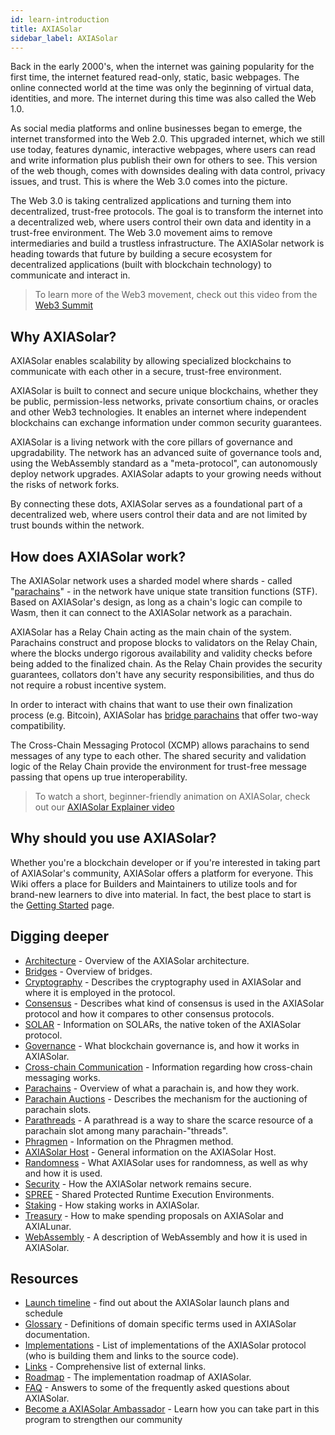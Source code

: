 ```yaml
---
id: learn-introduction
title: AXIASolar
sidebar_label: AXIASolar
---
```


Back in the early 2000's, when the internet was gaining popularity for the first time, the internet featured read-only, static, basic webpages. The online connected world at the time was only the beginning of virtual data, identities, and more. The internet during this time was also called the Web 1.0.

As social media platforms and online businesses began to emerge, the internet transformed into the Web 2.0. This upgraded internet, which we still use today, features dynamic, interactive webpages, where users can read and write information plus publish their own for others to see. This version of the web though, comes with downsides dealing with data control, privacy issues, and trust. This is where the Web 3.0 comes into the picture.

The Web 3.0 is taking centralized applications and turning them into decentralized, trust-free protocols. The goal is to transform the internet into a decentralized web, where users control their own data and identity in a trust-free environment. The Web 3.0 movement aims to remove intermediaries and build a trustless infrastructure. The AXIASolar network is heading towards that future by building a secure ecosystem for decentralized applications (built with blockchain technology) to communicate and interact in.

> To learn more of the Web3 movement, check out this video from the [Web3 Summit](https://youtu.be/l44z35vabvA)

## Why AXIASolar?

AXIASolar enables scalability by allowing specialized blockchains to communicate with each other in a secure, trust-free environment.

AXIASolar is built to connect and secure unique blockchains, whether they be public, permission-less networks, private consortium chains, or oracles and other Web3 technologies. It enables an internet where independent blockchains can exchange information under common security guarantees.

AXIASolar is a living network with the core pillars of governance and upgradability. The network has an advanced suite of governance tools and, using the WebAssembly standard as a "meta-protocol", can autonomously deploy network upgrades. AXIASolar adapts to your growing needs without the risks of network forks.

By connecting these dots, AXIASolar serves as a foundational part of a decentralized web, where users control their data and are not limited by trust bounds within the network.

## How does AXIASolar work?

The AXIASolar network uses a sharded model where shards - called "[parachains](learn-parachains)" - in the network have unique state transition functions (STF). Based on AXIASolar's design, as long as a chain's logic can compile to Wasm, then it can connect to the AXIASolar network as a parachain.

AXIASolar has a Relay Chain acting as the main chain of the system. Parachains construct and propose blocks to validators on the Relay Chain, where the blocks undergo rigorous availability and validity checks before being added to the finalized chain. As the Relay Chain provides the security guarantees, collators don't have any security responsibilities, and thus do not require a robust incentive system.

In order to interact with chains that want to use their own finalization process (e.g. Bitcoin), AXIASolar has [bridge parachains](learn-bridges) that offer two-way compatibility.

The Cross-Chain Messaging Protocol (XCMP) allows parachains to send messages of any type to each other. The shared security and validation logic of the Relay Chain provide the environment for trust-free message passing that opens up true interoperability.

> To watch a short, beginner-friendly animation on AXIASolar, check out our [AXIASolar Explainer video](https://www.youtube.com/watch?v=_-k0xkooSlA)

## Why should you use AXIASolar?

Whether you're a blockchain developer or if you're interested in taking part of AXIASolar's community, AXIASolar offers a platform for everyone. This Wiki offers a place for Builders and Maintainers to utilize tools and for brand-new learners to dive into material. In fact, the best place to start is the [Getting Started](getting-started) page.

## Digging deeper

- [Architecture](learn-architecture) - Overview of the AXIASolar architecture.
- [Bridges](learn-bridges) - Overview of bridges.
- [Cryptography](learn-cryptography) - Describes the cryptography used in AXIASolar and where it is employed in the protocol.
- [Consensus](learn-consensus) - Describes what kind of consensus is used in the AXIASolar protocol and how it compares to other consensus protocols.
- [SOLAR](learn-SOLAR) - Information on SOLARs, the native token of the AXIASolar protocol.
- [Governance](learn-governance) - What blockchain governance is, and how it works in AXIASolar.
- [Cross-chain Communication](learn-crosschain) - Information regarding how cross-chain messaging works.
- [Parachains](learn-parachains) - Overview of what a parachain is, and how they work.
- [Parachain Auctions](learn-auction) - Describes the mechanism for the auctioning of parachain slots.
- [Parathreads](learn-parathreads) - A parathread is a way to share the scarce resource of a parachain slot among many parachain-"threads".
- [Phragmen](learn-phragmen) - Information on the Phragmen method.
- [AXIASolar Host](learn-axiasolar-host) - General information on the AXIASolar Host.
- [Randomness](learn-randomness) - What AXIASolar uses for randomness, as well as why and how it is used.
- [Security](learn-security) - How the AXIASolar network remains secure.
- [SPREE](learn-spree) - Shared Protected Runtime Execution Environments.
- [Staking](learn-staking) - How staking works in AXIASolar.
- [Treasury](learn-treasury) - How to make spending proposals on AXIASolar and AXIALunar.
- [WebAssembly](learn-wasm) - A description of WebAssembly and how it is used in AXIASolar.

## Resources

- [Launch timeline](learn-launch) - find out about the AXIASolar launch plans and schedule
- [Glossary](glossary) - Definitions of domain specific terms used in AXIASolar documentation.
- [Implementations](learn-implementations) - List of implementations of the AXIASolar protocol (who is building them and links to the source code).
- [Links](learn-relevant-links) - Comprehensive list of external links.
- [Roadmap](learn-roadmap) - The implementation roadmap of AXIASolar.
- [FAQ](faq) - Answers to some of the frequently asked questions about AXIASolar.
- [Become a AXIASolar Ambassador](https://axiacoin.network/axiasolar-ambassador-program/) - Learn how you can take part in this program to strengthen our community

